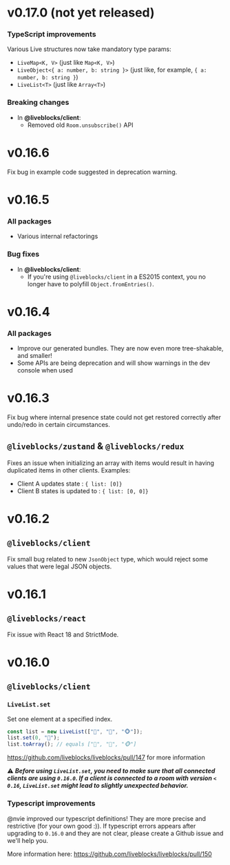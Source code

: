 # v0.17.0 (not yet released)

### TypeScript improvements

Various Live structures now take mandatory type params:

- `LiveMap<K, V>` (just like `Map<K, V>`)
- `LiveObject<{ a: number, b: string }>` (just like, for example, `{ a: number, b: string }`)
- `LiveList<T>` (just like `Array<T>`)

### Breaking changes

- In **@liveblocks/client**:
  - Removed old `Room.unsubscribe()` API

# v0.16.6

Fix bug in example code suggested in deprecation warning.

# v0.16.5

### All packages

- Various internal refactorings

### Bug fixes

- In **@liveblocks/client**:
  - If you're using `@liveblocks/client` in a ES2015 context, you no longer
    have to polyfill `Object.fromEntries()`.

# v0.16.4

### All packages

- Improve our generated bundles. They are now even more tree-shakable, and smaller!
- Some APIs are being deprecation and will show warnings in the dev console
  when used

# v0.16.3

Fix bug where internal presence state could not get restored correctly after
undo/redo in certain circumstances.

## `@liveblocks/zustand` & `@liveblocks/redux`

Fixes an issue when initializing an array with items would result in having duplicated items in other clients.
Examples:

- Client A updates state : `{ list: [0]}`
- Client B states is updated to : `{ list: [0, 0]}`

# v0.16.2

## `@liveblocks/client`

Fix small bug related to new `JsonObject` type, which would reject some values
that were legal JSON objects.

# v0.16.1

## `@liveblocks/react`

Fix issue with React 18 and StrictMode.

# v0.16.0

## `@liveblocks/client`

### `LiveList.set`

Set one element at a specified index.

```typescript
const list = new LiveList(["🦁", "🦊", "🐵"]);
list.set(0, "🐺");
list.toArray(); // equals ["🐺", "🦊", "🐵"]
```

https://github.com/liveblocks/liveblocks/pull/147 for more information

⚠️ **_Before using `LiveList.set`, you need to make sure that all connected
clients are using `0.16.0`. If a client is connected to a room with version
`< 0.16`, `LiveList.set` might lead to slightly unexpected behavior._**

### Typescript improvements

@nvie improved our typescript definitions! They are more precise and
restrictive (for your own good :)). If typescript errors appears after
upgrading to `0.16.0` and they are not clear, please create a Github issue and
we'll help you.

More information here: https://github.com/liveblocks/liveblocks/pull/150
